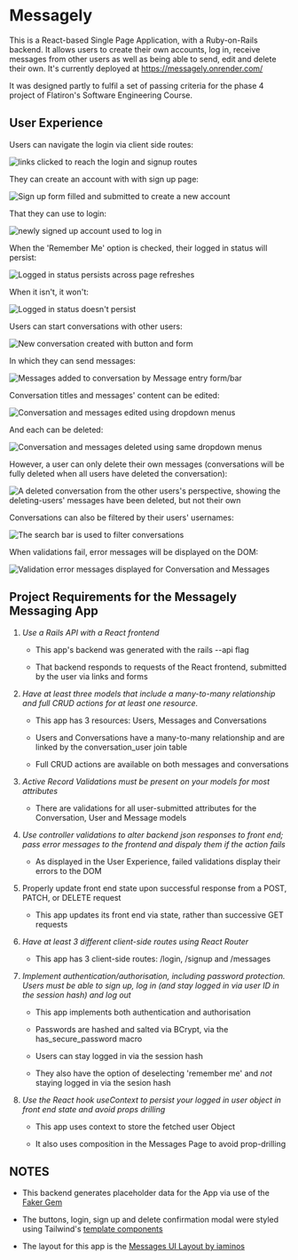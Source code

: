 # Messagely

This is a React-based Single Page Application, with a Ruby-on-Rails backend. It allows users to create their own accounts, log in, receive messages from other users as well as being able to send, edit and delete their own. It's currently deployed at https://messagely.onrender.com/

It was designed partly to fulfil a set of passing criteria for the phase 4 project of Flatiron's Software Engineering Course.


## User Experience

Users can navigate the login via client side routes:

![links clicked to reach the login and signup routes](./gifs/client-side-routing.gif)

They can create an account with with sign up page:

![Sign up form filled and submitted to create a new account](./gifs/sign-up.gif)

That they can use to login:

![newly signed up account used to log in](./gifs/login.gif)

When the 'Remember Me' option is checked, their logged in status will persist:

![Logged in status persists across page refreshes](./gifs/remember-me-checked.gif)

When it isn't, it won't:

![Logged in status doesn't persist](./gifs/remember-me-unchecked.gif)

Users can start conversations with other users:

![New conversation created with button and form](./gifs/starting-a-new-conversations.gif)

In which they can send messages:

![Messages added to conversation by Message entry form/bar](./gifs/sending-messages.gif)

Conversation titles and messages' content can be edited:

![Conversation and messages edited using dropdown menus](./gifs/editing-conversations-and-messages.gif)

And each can be deleted:

![Conversation and messages deleted using same dropdown menus](./gifs/deleting-conversations-and-messages.gif)

However, a user can only delete their own messages (conversations will be fully deleted when all users have deleted the conversation):

![A deleted conversation from the other users's perspective, showing the deleting-users' messages have been deleted, but not their own](./gifs/showing-users-can-only-delete-their-own-messages.gif)

Conversations can also be filtered by their users' usernames:

![The search bar is used to filter conversations](./gifs/filter-conversations.gif)

When validations fail, error messages will be displayed on the DOM:

![Validation error messages displayed for Conversation and Messages](./gifs/displaying-errors-to-the-dom.gif)


## Project Requirements for the Messagely Messaging App


1) *Use a Rails API with a React frontend*

   - This app's backend was generated with the rails --api flag
    
   - That backend responds to requests of the React frontend, submitted by the user via links and forms


2)  *Have at least three models that include a many-to-many relationship and full CRUD actions for at least one resource.*

    -  This app has 3 resources: Users, Messages and Conversations
    
    - Users and Conversations have a many-to-many relationship and are linked by the conversation_user join table

    - Full CRUD actions are available on both messages and conversations

3) *Active Record Validations must be present on your models for most attributes*

   - There are validations for all user-submitted attributes for the Conversation, User and Message models


4) *Use controller validations to alter backend json responses to front end; pass error messages to the frontend and dispaly them if the action fails*

   - As displayed in the User Experience, failed validations display their errors to the DOM

5) Properly update front end state upon successful response from a POST, PATCH, or DELETE request

    - This app updates its front end via state, rather than successive GET requests 

6) *Have at least 3 different client-side routes using React Router*

   - This app has 3 client-side routes: /login, /signup and /messages

7) *Implement authentication/authorisation, including password protection. Users must be able to sign up, log in (and stay logged in via user ID in the session hash) and log out*

   - This app implements both authentication and authorisation

   - Passwords are hashed and salted via BCrypt, via the has_secure_password macro

   - Users can stay logged in via the session hash

   - They also have the option of deselecting 'remember me' and *not* staying logged in via the sesion hash


8) *Use the React hook useContext to persist your logged in user object in front end state and avoid props drilling*

   - This app uses context to store the fetched user Object

   - It also uses composition in the Messages Page to avoid prop-drilling




## NOTES

- This backend generates placeholder data for the App via use of the [Faker Gem](https://github.com/faker-ruby/faker)

- The buttons, login, sign up and delete confirmation modal were styled using Tailwind's [template components](https://tailwindui.com/components)

- The layout for this app is the [Messages UI Layout by iaminos](https://tailwindcomponents.com/component/messages-ui-layout)